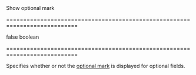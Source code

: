 <!--**
/*-------------------------------------------
    Auto-generated file. Do not modify.
-------------------------------------------

**-->
<!--d-->Show optional mark<!--/d-->
===========================================================================
<!--default-->false<!--/default-->
<!--type-->boolean<!--/type-->
===========================================================================

<!--shortDescription-->
Specifies whether or not the [optional mark](/Documentation/ApiReference/UI_Widgets/dxForm/Configuration/#optionalMark) is displayed for optional fields.
<!--/shortDescription-->

<!--fullDescription-->

<!--/fullDescription-->